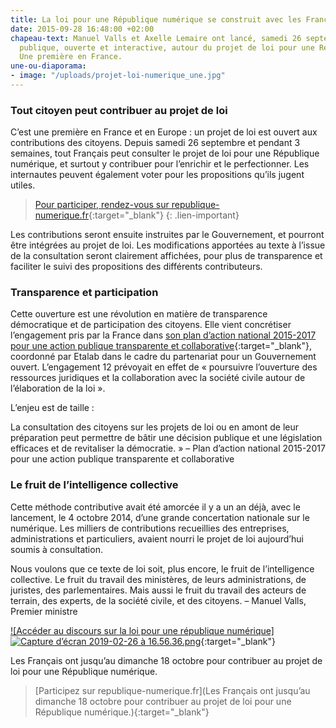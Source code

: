 ```yaml
---
title: La loi pour une République numérique se construit avec les Français
date: 2015-09-28 16:48:00 +02:00
chapeau-text: Manuel Valls et Axelle Lemaire ont lancé, samedi 26 septembre, la consultation
  publique, ouverte et interactive, autour du projet de loi pour une République numérique.
  Une première en France.
une-ou-diaporama:
- image: "/uploads/projet-loi-numerique_une.jpg"
---
```


### Tout citoyen peut contribuer au projet de loi

C’est une première en France et en Europe : un projet de loi est ouvert aux contributions des citoyens. Depuis samedi 26 septembre et pendant 3 semaines, tout Français peut consulter le projet de loi pour une République numérique, et surtout y contribuer pour l’enrichir et le perfectionner. Les internautes peuvent également voter pour les propositions qu’ils jugent utiles.

> [Pour participer, rendez-vous sur republique-numerique.fr](https://www.republique-numerique.fr/){:target="_blank"}
{: .lien-important}  

Les contributions seront ensuite instruites par le Gouvernement, et pourront être intégrées au projet de loi. Les modifications apportées au texte à l’issue de la consultation seront clairement affichées, pour plus de transparence et faciliter le suivi des propositions des différents contributeurs.

 

### Transparence et participation

Cette ouverture est une révolution en matière de transparence démocratique et de participation des citoyens. Elle vient concrétiser l’engagement pris par la France dans [son plan d’action national 2015-2017 pour une action publique transparente et collaborative](https://www.modernisation.gouv.fr/home/gouvernement-ouvert-la-france-publie-son-plan-daction-national-ogp){:target="_blank"}, coordonné par Etalab dans le cadre du partenariat pour un Gouvernement ouvert. L’engagement 12 prévoyait en effet de « poursuivre l’ouverture des ressources juridiques et la collaboration avec la société civile autour de l’élaboration de la loi ».

L’enjeu est de taille :


La consultation des citoyens sur les projets de loi ou en amont de leur préparation peut permettre de bâtir une décision publique et une législation efficaces et de revitaliser la démocratie. »
– Plan d’action national 2015-2017 pour une action publique transparente et collaborative

 

### Le fruit de l’intelligence collective

Cette méthode contributive avait été amorcée il y a un an déjà, avec le lancement, le 4 octobre 2014, d’une grande concertation nationale sur le numérique. Les milliers de contributions recueillies des entreprises, administrations et particuliers, avaient nourri le projet de loi aujourd’hui soumis à consultation.


Nous voulons que ce texte de loi soit, plus encore, le fruit de l’intelligence collective. Le fruit du travail des ministères, de leurs administrations, de juristes, des parlementaires. Mais aussi le fruit du travail des acteurs de terrain, des experts, de la société civile, et des citoyens.
–  Manuel Valls, Premier ministre

[![Accéder au discours sur la loi pour une république numérique]![Capture d’écran 2019-02-26 à 16.56.36.png](/uploads/Capture%20d%E2%80%99%C3%A9cran%202019-02-26%20%C3%A0%2016.56.36.png)](https://www.youtube.com/watch?v=8Kl03RedNwg "Accéder au discours sur la loi pour une république numérique"){:target="_blank"}

Les Français ont jusqu’au dimanche 18 octobre pour contribuer au projet de loi pour une République numérique.

> [Participez sur republique-numerique.fr](Les Français ont jusqu’au dimanche 18 octobre pour contribuer au projet de loi pour une République numérique.){:target="_blank"}
 


